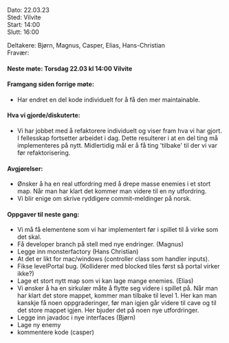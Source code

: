 Dato: 22.03.23  
Sted: Vilvite   
Start: 14:00   
Slutt: 16:00  

Deltakere: Bjørn, Magnus, Casper, Elias, Hans-Christian  
Fravær:  

#### Neste møte: Torsdag 22.03 kl 14:00 Vilvite

#### Framgang siden forrige møte:
- Har endret en del kode individuelt for å få den mer maintainable.


#### Hva vi gjorde/diskuterte:
- Vi har jobbet med å refaktorere individuelt og viser fram hva vi har gjort. I fellesskap  fortsetter arbeidet i dag. Dette resulterer i at en del ting må implementeres på nytt. Midlertidig mål er å få ting 'tilbake' til der vi var før refaktorisering.


#### Avgjørelser: 
- Ønsker å ha en real utfordring med å drepe masse enemies i et stort map. Når man har klart det kommer man videre til en ny utfordring.
- Vi blir enige om skrive ryddigere commit-meldinger på norsk.

#### Oppgaver til neste gang:
- Vi må få elementene som vi har implementert før i spillet til å virke som det skal.
- Få developer branch på stell med nye endringer. (Magnus) 
- Legge inn monsterfactory (Hans Christian)
- At det er likt for mac/windows (controller class som handler inputs).
- Fikse levelPortal bug. (Kolliderer med blocked tiles først så portal virker ikke?)
- Lage et stort nytt map som vi kan lage mange enemies. (Elias)
- Vi ønsker å ha en sirkulær måte å flytte seg videre i spillet på. Når man har klart det store mappet, kommer man tilbake til level 1. Her kan man kanskje få noen oppgraderinger, før man igjen går videre til cave og til det store mappet igjen. Her bjuder det på noen nye utfordringer. 
- Legge inn javadoc i nye interfaces (Bjørn)
- Lage ny enemy 
- kommentere kode (casper)
